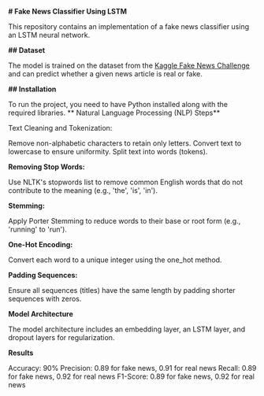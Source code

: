 **# Fake News Classifier Using LSTM**

This repository contains an implementation of a fake news classifier using an LSTM neural network. 

**## Dataset**

The model is trained on the dataset from the [Kaggle Fake News Challenge](https://www.kaggle.com/c/fake-news/data#) and can predict whether a given news article is real or fake.



**## Installation**

To run the project, you need to have Python installed along with the required libraries.
**
Natural Language Processing (NLP) Steps**

Text Cleaning and Tokenization:

Remove non-alphabetic characters to retain only letters.
Convert text to lowercase to ensure uniformity.
Split text into words (tokens).

**Removing Stop Words:**

Use NLTK's stopwords list to remove common English words that do not contribute to the meaning (e.g., 'the', 'is', 'in').

**Stemming:**


Apply Porter Stemming to reduce words to their base or root form (e.g., 'running' to 'run').

**One-Hot Encoding:**

Convert each word to a unique integer using the one_hot method.

**Padding Sequences:**

Ensure all sequences (titles) have the same length by padding shorter sequences with zeros.


**Model Architecture**

The model architecture includes an embedding layer, an LSTM layer, and dropout layers for regularization.

**Results**

Accuracy: 90%
Precision: 0.89 for fake news, 0.91 for real news
Recall: 0.89 for fake news, 0.92 for real news
F1-Score: 0.89 for fake news, 0.92 for real news

